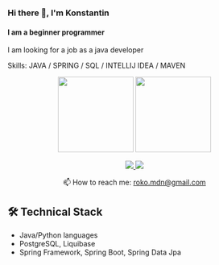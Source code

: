 ### Hi there 👋, I'm Konstantin
#### I am a beginner programmer

I am looking for a job as a java developer

Skills: JAVA / SPRING / SQL / INTELLIJ IDEA / MAVEN



<p align='center'>
   <a href="https://github-readme-stats.vercel.app/api?username=KrozhDev&show_icons=true&count_private=true"><img
           height=150
           src="https://github-readme-stats.vercel.app/api?username=KrozhDev&show_icons=true&count_private=true"/></a>
   <a href="https://github.com/KrozhDev/github-readme-stats"><img height=150
                                                                  src="https://github-readme-stats.vercel.app/api/top-langs/?username=KrozhDev&layout=compact"/></a>
</p>

<p align='center'>
   <a href="https://www.linkedin.com/in/KrozhDev/">
       <img src="https://img.shields.io/badge/linkedin-%230077B5.svg?&style=for-the-badge&logo=linkedin&logoColor=white"/>
   </a>
   <a href="https://t.me/joinchat/SpqRPBFo_sM6qm05">
       <img src="https://img.shields.io/badge/Telegram-2CA5E0?style=for-the-badge&logo=telegram&logoColor=white"/>
   </a>
<p align='center'>
   📫 How to reach me: <a href='mailto:roko.mdn@gmail.com'>roko.mdn@gmail.com</a>
</p>

## 🛠 Technical Stack
*   Java/Python languages
*   PostgreSQL, Liquibase
*   Spring Framework, Spring Boot, Spring Data Jpa

<!--
### Key points
*   creator of [Javarush Community](https://github.com/javarushcommunity) and [Template Repository](https://github.com/template-repository) organizations.
*   creator and author of [romankh3](https://t.me/romankh3) telegram channel. Subscribe to recieve messages about my open-source activities.
*   Write posts about software development.
*   Currently working in [Epam Systems](https://www.linkedin.com/company/epam-systems/)





### My opensource projects

*   [image-comparison](https://github.com/romankh3/image-comparison) - Published on Maven Central Java Library that compares 2 images with the same sizes and shows the differences visually by drawing rectangles. Some parts of the image can be excluded from the comparison.
*   [JavaRush TelegramBot](https://github.com/javarushcommunity/javarush-telegrambot) - JavaRush Telegram bot from the community to the community
*   [Skyscanner Flight API client](https://github.com/kh3/skyscanner-flight-api-client) - Published on Maven Central Java Client for a Skyscanner Flight Search API hosted in Rapid API
*   [Flights-monitoring](https://github.com/kh3/flights-monitoring) - Application for monitoring flight cost based on Skyscanner API

<div align="center" style="margin: 40px 0">
   <a href="https://github.com/kh3/github-profile-views-counter">
       <img width="175px" src="https://komarev.com/ghpvc/?username=kh3&color=DE002D">
   </a>
</div>

<!--
**KrozhDev/KrozhDev** is a ✨ _special_ ✨ repository because its `README.md` (this file) appears on your GitHub profile.

Here are some ideas to get you started:

- 🔭 I’m currently working on ...
- 🌱 I’m currently learning ...
- 👯 I’m looking to collaborate on ...
- 🤔 I’m looking for help with ...
- 💬 Ask me about ...
- 📫 How to reach me: ...
- 😄 Pronouns: ...
- ⚡ Fun fact: ...
-->
